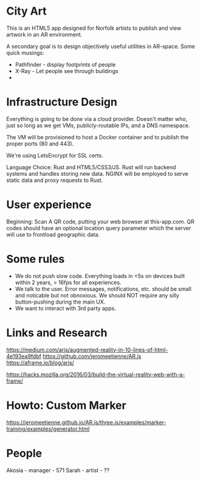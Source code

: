 # City Art

This is an HTML5 app designed for Norfolk artists to publish and view artwork in an AR environment.

A secondary goal is to design objectively useful utilities in AR-space. Some quick musings:

  * Pathfinder - display footprints of people
  * X-Ray - Let people see through buildings
  * 

# Infrastructure Design

Everything is going to be done via a cloud provider. Doesn't matter who, just so long as we get VMs, publicly-routable IPs, and a DNS namespace.

The VM will be provisioned to host a Docker container and to publish the proper ports (80 and 443).

We're using LetsEncrypt for SSL certs.

Language Choice: Rust and HTML5/CSS3/JS. Rust will run backend systems and handles storing new data.
NGINX will be employed to serve static data and proxy requests to Rust.

# User experience

Beginning: Scan A QR code, putting your web browser at this-app.com.
QR codes should have an optional location query parameter which the server will use to frontload geographic data.

# Some rules

  * We do not push slow code. Everything loads in <5s on devices built within 2 years, > 16fps for all experiences.
  * We talk to the user. Error messages, notifications, etc. should be small and noticable but not obnoxious. We should NOT require any silly button-pushing during the main UX.
  * We want to interact with 3rd party apps.


# Links and Research

https://medium.com/arjs/augmented-reality-in-10-lines-of-html-4e193ea9fdbf
https://github.com/jeromeetienne/AR.js
https://aframe.io/blog/arjs/

https://hacks.mozilla.org/2016/03/build-the-virtual-reality-web-with-a-frame/

# Howto: Custom Marker

https://jeromeetienne.github.io/AR.js/three.js/examples/marker-training/examples/generator.html

# People

Akosia - manager - 571
Sarah - artist - ??



